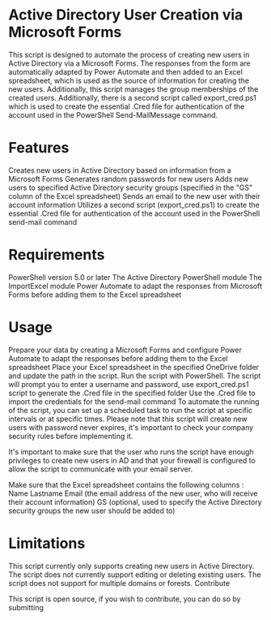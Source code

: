 # Active Directory User Creation via Microsoft Forms

This script is designed to automate the process of creating new users in Active Directory via a Microsoft Forms. The responses from the form are automatically adapted by Power Automate and then added to an Excel spreadsheet, which is used as the source of information for creating the new users. Additionally, this script manages the group memberships of the created users. Additionally, there is a second script called export_cred.ps1 which is used to create the essential .Cred file for authentication of the account used in the PowerShell Send-MailMessage command.

# Features

Creates new users in Active Directory based on information from a Microsoft Forms
Generates random passwords for new users
Adds new users to specified Active Directory security groups (specified in the "GS" column of the Excel spreadsheet)
Sends an email to the new user with their account information
Utilizes a second script (export_cred.ps1) to create the essential .Cred file for authentication of the account used in the PowerShell send-mail command

# Requirements

PowerShell version 5.0 or later
The Active Directory PowerShell module
The ImportExcel module
Power Automate to adapt the responses from Microsoft Forms before adding them to the Excel spreadsheet

# Usage

Prepare your data by creating a Microsoft Forms and configure Power Automate to adapt the responses before adding them to the Excel spreadsheet
Place your Excel spreadsheet in the specified OneDrive folder and update the path in the script.
Run the script with PowerShell.
The script will prompt you to enter a username and password, use export_cred.ps1 script to generate the .Cred file in the specified folder
Use the .Cred file to import the credentials for the send-mail command
To automate the running of the script, you can set up a scheduled task to run the script at specific intervals or at specific times.
Please note that this script will create new users with password never expires, it's important to check your company security rules before implementing it.

It's important to make sure that the user who runs the script have enough privileges to create new users in AD and that your firewall is configured to allow the script to communicate with your email server.

Make sure that the Excel spreadsheet contains the following columns :
Name
Lastname
Email (the email address of the new user, who will receive their account information)
GS (optional, used to specify the Active Directory security groups the new user should be added to)

# Limitations

This script currently only supports creating new users in Active Directory.
The script does not currently support editing or deleting existing users.
The script does not support for multiple domains or forests.
Contribute

This script is open source, if you wish to contribute, you can do so by submitting 
